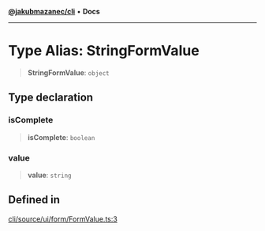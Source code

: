 [**@jakubmazanec/cli**](../README.md) • **Docs**

---

# Type Alias: StringFormValue

> **StringFormValue**: `object`

## Type declaration

### isComplete

> **isComplete**: `boolean`

### value

> **value**: `string`

## Defined in

[cli/source/ui/form/FormValue.ts:3](https://github.com/jakubmazanec/tools/blob/4809b04453aafb35a917917e0b4964a9ec0cd132/packages/cli/source/ui/form/FormValue.ts#L3)
